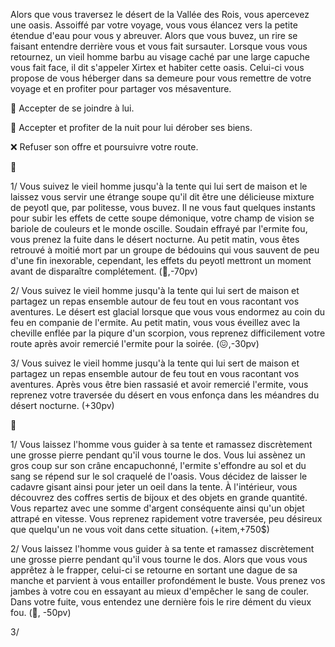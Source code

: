 Alors que vous traversez le désert de la Vallée des Rois, vous apercevez une oasis. Assoiffé par votre voyage, vous vous élancez vers la petite étendue d'eau pour vous y abreuver. Alors que vous buvez, un rire se faisant entendre derrière vous et vous fait sursauter. Lorsque vous vous retournez, un vieil homme barbu au visage caché par une large capuche vous fait face, il dit s'appeler Xirtex et habiter cette oasis. Celui-ci vous propose de vous héberger dans sa demeure pour vous remettre de votre voyage et en profiter pour partager vos mésaventure.

🍖 Accepter de se joindre à lui.

💸 Accepter et profiter de la nuit pour lui dérober ses biens.

❌ Refuser son offre et poursuivre votre route.


🍖 

1/ Vous suivez le vieil homme jusqu'à la tente qui lui sert de maison et le laissez vous servir une étrange soupe qu'il dit être une délicieuse mixture de peyotl que, par politesse, vous buvez. Il ne vous faut quelques instants pour subir les effets de cette soupe démonique, votre champ de vision se bariole de couleurs et le monde oscille. Soudain effrayé par l'ermite fou, vous prenez la fuite dans le désert nocturne. Au petit matin, vous êtes retrouvé à moitié mort par un groupe de bédouins qui vous sauvent de peu d'une fin inexorable, cependant, les effets du peyotl mettront un moment avant de disparaître complétement.
(🤢,-70pv)

2/ Vous suivez le vieil homme jusqu'à la tente qui lui sert de maison et partagez un repas ensemble autour de feu tout en vous racontant vos aventures. Le désert est glacial lorsque que vous vous endormez au coin du feu en companie de l'ermite. Au petit matin, vous vous éveillez avec la cheville enflée par la piqure d'un scorpion, vous reprenez difficilement votre route après avoir remercié l'ermite pour la soirée.
(😖,-30pv)

3/ Vous suivez le vieil homme jusqu'à la tente qui lui sert de maison et partagez un repas ensemble autour de feu tout en vous racontant vos aventures. Après vous être bien rassasié et avoir remercié l'ermite, vous reprenez votre traversée du désert en vous enfonça dans les méandres du désert nocturne. 
(+30pv)

💸

1/ Vous laissez l'homme vous guider à sa tente et ramassez discrètement une grosse pierre pendant qu'il vous tourne le dos. Vous lui assènez un gros coup sur son crâne encapuchonné, l'ermite s'effondre au sol et du sang se répend sur le sol craquelé de l'oasis. Vous décidez de laisser le cadavre gisant ainsi pour jeter un oeil dans la tente. À l'intérieur, vous découvrez des coffres sertis de bijoux et des objets en grande quantité. Vous repartez avec une somme d'argent conséquente ainsi qu'un objet attrapé en vitesse. Vous reprenez rapidement votre traversée, peu désireux que quelqu'un ne vous voit dans cette situation.
(+item,+750$)

2/ Vous laissez l'homme vous guider à sa tente et ramassez discrètement une grosse pierre pendant qu'il vous tourne le dos. Alors que vous vous apprêtez à le frapper, celui-ci se retourne en sortant une dague de sa manche et parvient à vous entailler profondément le buste. Vous prenez vos jambes à votre cou en essayant au mieux d'empêcher le sang de couler. Dans votre fuite, vous entendez une dernière fois le rire dément du vieux fou.
(🤕, -50pv)

3/







